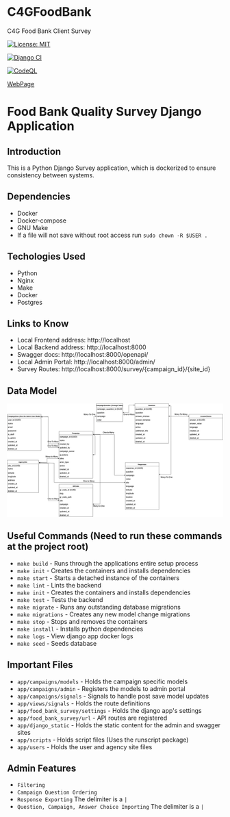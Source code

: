 # C4GFoodBank
C4G Food Bank Client Survey

[![License: MIT](https://img.shields.io/badge/License-MIT-yellow.svg)](https://opensource.org/licenses/MIT)

[![Django CI](https://github.com/prateek05/C4GFoodBank/actions/workflows/django.yml/badge.svg)](https://github.com/prateek05/C4GFoodBank/actions/workflows/django.yml)

[![CodeQL](https://github.com/prateek05/C4GFoodBank/actions/workflows/codeql-analysis.yml/badge.svg)](https://github.com/prateek05/C4GFoodBank/actions/workflows/codeql-analysis.yml)

[WebPage](https://prateek05.github.io/C4GFoodBank/)

# Food Bank Quality Survey Django Application

## Introduction

This is a Python Django Survey application, which is dockerized to ensure consistency between systems.

## Dependencies

- Docker
- Docker-compose
- GNU Make
- If a file will not save without root access run `sudo chown -R $USER .`

## Techologies Used

- Python
- Nginx
- Make
- Docker
- Postgres

## Links to Know

- Local Frontend address: http://localhost
- Local Backend address: http://localhost:8000
- Swagger docs: http://localhost:8000/openapi/
- Local Admin Portal: http://localhost:8000/admin/
- Survey Routes: http://localhost:8000/survey/{campaign_id}/{site_id}

## Data Model

![Data Model](app/Data_model_C4G.drawio.png)

## Useful Commands (Need to run these commands at the project root)

- `make build` - Runs through the applications entire setup process
- `make init` - Creates the containers and installs dependencies
- `make start` - Starts a detached instance of the containers
- `make lint` - Lints the backend
- `make init` - Creates the containers and installs dependencies
- `make test` - Tests the backend
- `make migrate` - Runs any outstanding database migrations
- `make migrations` - Creates any new model change migrations
- `make stop` - Stops and removes the containers
- `make install` - Installs python dependencies
- `make logs` - View django app docker logs
- `make seed` - Seeds database

## Important Files

- `app/campaigns/models` - Holds the campaign specific models
- `app/campaigns/admin` - Registers the models to admin portal
- `app/campaigns/signals` - Signals to handle post save model updates
- `app/views/signals` - Holds the route definitions
- `app/food_bank_survey/settings` - Holds the django app's settings
- `app/food_bank_survey/url` - API routes are registered
- `app/django_static` - Holds the static content for the admin and swagger sites
- `app/scripts` - Holds script files (Uses the runscript package)
- `app/users` - Holds the user and agency site files

## Admin Features

- `Filtering`
- `Campaign Question Ordering`
- `Response Exporting` The delimiter is a `|`
- `Question, Campaign, Answer Choice Importing` The delimiter is a `|`
